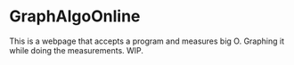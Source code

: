 # GraphAlgoOnline
This is a webpage that accepts a program and measures big O. Graphing it while doing the measurements. WIP.
